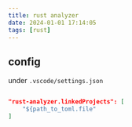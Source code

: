 ```yaml
---
title: rust analyzer
date: 2024-01-01 17:14:05
tags: [rust]
---
```


## config
under `.vscode/settings.json`
```json

"rust-analyzer.linkedProjects": [
	"${path_to_toml.file"
]
```